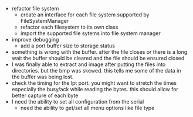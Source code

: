 - refactor file system
  - create an interface for each file system supported by FileSystemManager
  - refactor each filesystem to its own class
  - import the supported file sytems into file system manager
- improve debugging
  - add a port buffer size to storage status
- something is wrong with the buffer.  after the file closes or there is a long wait the buffer should be cleared and the file should be ensured closed
- I was finally able to extract and image after putting the files into directories.  but the bmp was skewed.  this tells me some of the data in the buffer was being lost.
- check the timing for the lpt port.  you might want to stretch the times especially the busy/ack while reading the bytes.  this should allow for better capture of each byte
- I need the ability to set all configuration from the serial
  - need the ability to get/set all menu options like file type
